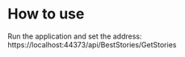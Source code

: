 # How to use
Run the application and set the address:
https://localhost:44373/api/BestStories/GetStories




